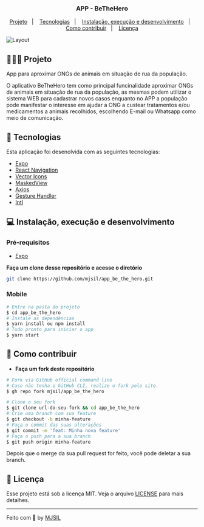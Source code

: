 <h3 align="center">
   APP - BeTheHero
</h3>

<p align="center">
  <a href="#-projeto">Projeto</a>&nbsp;&nbsp;&nbsp;|&nbsp;&nbsp;&nbsp;
  <a href="#-tecnologias">Tecnologias</a>&nbsp;&nbsp;&nbsp;|&nbsp;&nbsp;&nbsp;
  <a href="#-instalação-execução-e-desenvolvimento">Instalação, execução e desenvolvimento</a>&nbsp;&nbsp;&nbsp;|&nbsp;&nbsp;&nbsp;
  <a href="#-como-contribuir">Como contribuir</a>&nbsp;&nbsp;&nbsp;|&nbsp;&nbsp;&nbsp;
  <a href="#-licença">Licença</a>
</p>

<img alt="Layout" src="https://user-images.githubusercontent.com/42494117/156412252-d865cd10-3f32-479b-aee5-23aefe8c7f16.png">

## 👨🏻‍💻 Projeto

App para aproximar ONGs de animais em situação de rua da população.

O aplicativo BeTheHero tem como principal funcinalidade aproximar ONGs de animais em situação de rua da população, as mesmas podem utilizar o sistema WEB para cadastrar novos casos enquanto no APP a população pode manifestar o interesse em ajudar a ONG a custear tratamentos e/ou medicamentos a animais recolhidos, escolhendo E-mail ou Whatsapp como meio de comunicação.

## 🚀 Tecnologias

Esta aplicação foi desenolvida com as seguintes tecnologias:

- [Expo](https://docs.expo.dev/)
- [React Navigation](https://reactnavigation.org/)
- [Vector Icons](https://icons.expo.fyi/)
- [MaskedView](https://www.npmjs.com/package/@react-native-community/masked-view)
- [Axios](https://github.com/axios/axios)
- [Gesture Handler](https://docs.swmansion.com/react-native-gesture-handler/docs/)
- [Intl](https://developer.mozilla.org/pt-BR/docs/Web/JavaScript/Reference/Global_Objects/Intl)

## 💻 Instalação, execução e desenvolvimento

### Pré-requisitos

- [Expo](https://docs.expo.dev/)

**Faça um clone desse repositório e acesse o diretório**

```bash
git clone https://github.com/mjsil/app_be_the_hero.git
```

### Mobile

```bash
# Entre na pasta do projeto
$ cd app_be_the_hero
# Instale as dependências
$ yarn install ou npm install
# Tudo pronto para iniciar o app
$ yarn start
```

## 🤔 Como contribuir

- **Faça um fork deste repositório**

```bash
# Fork via GitHub official command line
# Caso não tenha o GitHub CLI, realize o fork pelo site.
$ gh repo fork mjsil/app_be_the_hero
```

```bash
# Clone o seu fork
$ git clone url-do-seu-fork && cd app_be_the_hero
# Crie uma branch com sua feature
$ git checkout -b minha-feature
# Faça o commit das suas alterações
$ git commit -m 'feat: Minha nova feature'
# Faça o push para a sua branch
$ git push origin minha-feature
```

Depois que o merge da sua pull request for feito, você pode deletar a sua branch.

## 📝 Licença

Esse projeto está sob a licença MIT. Veja o arquivo [LICENSE](LICENSE) para mais detalhes.

---

Feito com 💜 by [MJSIL](https://www.linkedin.com/in/maur%C3%ADlio-j-silveira-4bb52b16a)
